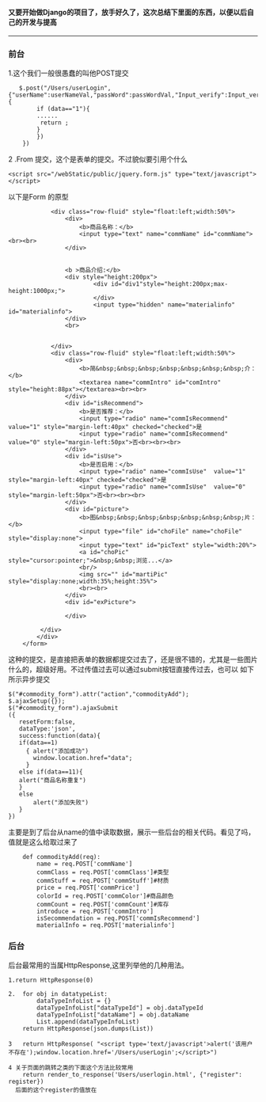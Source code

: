 #### 又要开始做Django的项目了，放手好久了，这次总结下里面的东西，以便以后自己的开发与提高

****
### 前台
    
   1.这个我们一般很愚蠢的叫他POST提交
     
       $.post("/Users/userLogin",{"userName":userNameVal,"passWord":passWordVal,"Input_verify":Input_verifyVal},function(data){
       		if (data=="1"){
       		......
	         return ;
			}
		    })
		})
		
  2 .From 提交，这个是表单的提交。不过貌似要引用个什么
    
    
    <script src="/webStatic/public/jquery.form.js" type="text/javascript"></script>
    
   以下是Form 的原型
            <form id="commodity_form" action="/commodityAdd/" enctype="multipart/form-data" method="post" class="formstyle">
            <div style="width:100%">
                
                <div class="row-fluid" style="float:left;width:50%">
                    <div>
                        <b>商品名称：</b>
                        <input type="text" name="commName" id="commName"><br><br>
                    </div>
                    

                    <b >商品介绍:</b>
                    <div style="height:200px">
                            <div id="div1"style="height:200px;max-height:1000px;">
                            </div>
                            <input type="hidden" name="materialinfo" id="materialinfo">
                    </div>
                    <br>


                </div>
                <div class="row-fluid" style="float:left;width:50%">
                    <div>
                        <b>简&nbsp;&nbsp;&nbsp;&nbsp;&nbsp;&nbsp;&nbsp;介：</b>
                        <textarea name="commIntro" id="comIntro" style="height:88px"></textarea><br><br>
                    </div>
                    <div id="isRecommend">
                        <b>是否推荐：</b>
                        <input type="radio" name="commIsRecommend" value="1" style="margin-left:40px" checked="checked">是
                        <input type="radio" name="commIsRecommend" value="0" style="margin-left:50px">否<br><br><br>
                    </div>
                    <div id="isUse">
                        <b>是否启用：</b>
                        <input type="radio" name="commIsUse"  value="1" style="margin-left:40px" checked="checked">是
                        <input type="radio" name="commIsUse"  value="0" style="margin-left:50px">否<br><br><br>
                    </div>
                    <div id="picture">
                        <b>图&nbsp;&nbsp;&nbsp;&nbsp;&nbsp;&nbsp;&nbsp;片：</b>
                        <input type="file" id="choFile" name="choFile" style="display:none">
                        <input type="text" id="picText" style="width:20%">
                        <a id="choPic" style="cursor:pointer;">&nbsp;&nbsp;浏览...</a>
                        <br/>
                        <img src="" id="martiPic" style="display:none;width:35%;height:35%">
                        <br><br>
                    </div>
                    <div id="exPicture">

                    </div>

             </div>
            </div>
        </form>
        
        
   这种的提交，是直接把表单的数据都提交过去了，还是很不错的，尤其是一些图片什么的，超级好用。不过传值过去可以通过submit按钮直接传过去，也可以 如下所示异步提交  
   
	$("#commodity_form").attr("action","commodityAdd");
	$.ajaxSetup({});
	$("#commodity_form").ajaxSubmit
	({
	   resetForm:false,
	   dataType:'json',
	   success:function(data){
	   if(data==1)
	     { alert("添加成功")
	       window.location.href="data";
	     }
	   else if(data==11){
	   alert("商品名称重复")
	   }
	   else
	       alert("添加失败")
	   }
	})
	
	

	

主要是到了后台从name的值中读取数据，展示一些后台的相关代码。看见了吗，值就是这么给取过来了 


		def commodityAdd(req):
			name = req.POST['commName']
			commClass = req.POST['commClass']#类型
			commStuff = req.POST['commStuff']#材质
			price = req.POST['commPrice']
			colorId = req.POST['commColor']#商品颜色
			commCount = req.POST['commCount']#库存
			introduce = req.POST['commIntro']
			isSecommendation = req.POST['commIsRecommend']
			materialInfo = req.POST['materialinfo']




 

### 后台
后台最常用的当属HttpResponse,这里列举他的几种用法。
   
    1.return HttpResponse(0) 
    
	2.	for obj in datatypeList:
			dataTypeInfoList = {}
			dataTypeInfoList["dataTypeId"] = obj.dataTypeId
			dataTypeInfoList["dataName"] = obj.dataName
			List.append(dataTypeInfoList)
		return HttpResponse(json.dumps(List))
		
	3   return HttpResponse( "<script type='text/javascript'>alert('该用户不存在');window.location.href='/Users/userLogin';</script>")
	
	4 关于页面的跳转之类的下面这个方法比较常用
	    return render_to_response('Users/userlogin.html', {"register": register})
	  后面的这个register的值放在